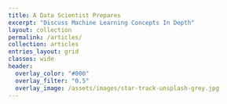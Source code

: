 ```yaml
---
title: A Data Scientist Prepares
excerpt: "Discuss Machine Learning Concepts In Depth"
layout: collection
permalink: /articles/
collection: articles
entries_layout: grid
classes: wide
header:
  overlay_color: "#000"
  overlay_filter: "0.5"
  overlay_image: /assets/images/star-track-unsplash-grey.jpg
---
```

